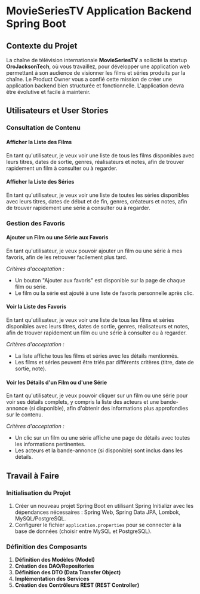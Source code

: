 # MovieSeriesTV Application Backend Spring Boot

## Contexte du Projet
La chaîne de télévision internationale **MovieSeriesTV** a sollicité la startup **OroJacksonTech**, où vous travaillez, pour développer une application web permettant à son audience de visionner les films et séries produits par la chaîne. Le Product Owner vous a confié cette mission de créer une application backend bien structurée et fonctionnelle. L'application devra être évolutive et facile à maintenir.

## Utilisateurs et User Stories

### Consultation de Contenu

#### Afficher la Liste des Films
En tant qu'utilisateur, je veux voir une liste de tous les films disponibles avec leurs titres, dates de sortie, genres, réalisateurs et notes, afin de trouver rapidement un film à consulter ou à regarder.

#### Afficher la Liste des Séries
En tant qu'utilisateur, je veux voir une liste de toutes les séries disponibles avec leurs titres, dates de début et de fin, genres, créateurs et notes, afin de trouver rapidement une série à consulter ou à regarder.

### Gestion des Favoris

#### Ajouter un Film ou une Série aux Favoris
En tant qu'utilisateur, je veux pouvoir ajouter un film ou une série à mes favoris, afin de les retrouver facilement plus tard.

*Critères d'acceptation :*
- Un bouton "Ajouter aux favoris" est disponible sur la page de chaque film ou série.
- Le film ou la série est ajouté à une liste de favoris personnelle après clic.

#### Voir la Liste des Favoris
En tant qu'utilisateur, je veux voir une liste de tous les films et séries disponibles avec leurs titres, dates de sortie, genres, réalisateurs et notes, afin de trouver rapidement un film ou une série à consulter ou à regarder.

*Critères d'acceptation :*
- La liste affiche tous les films et séries avec les détails mentionnés.
- Les films et séries peuvent être triés par différents critères (titre, date de sortie, note).

#### Voir les Détails d'un Film ou d'une Série
En tant qu'utilisateur, je veux pouvoir cliquer sur un film ou une série pour voir ses détails complets, y compris la liste des acteurs et une bande-annonce (si disponible), afin d'obtenir des informations plus approfondies sur le contenu.

*Critères d'acceptation :*
- Un clic sur un film ou une série affiche une page de détails avec toutes les informations pertinentes.
- Les acteurs et la bande-annonce (si disponible) sont inclus dans les détails.

## Travail à Faire

### Initialisation du Projet
1. Créer un nouveau projet Spring Boot en utilisant Spring Initializr avec les dépendances nécessaires : Spring Web, Spring Data JPA, Lombok, MySQL/PostgreSQL.
2. Configurer le fichier `application.properties` pour se connecter à la base de données (choisir entre MySQL et PostgreSQL).

### Définition des Composants

1. **Définition des Modèles (Model)**
2. **Création des DAO/Repositories**
3. **Définition des DTO (Data Transfer Object)**
4. **Implémentation des Services**
5. **Création des Contrôleurs REST (REST Controller)**
